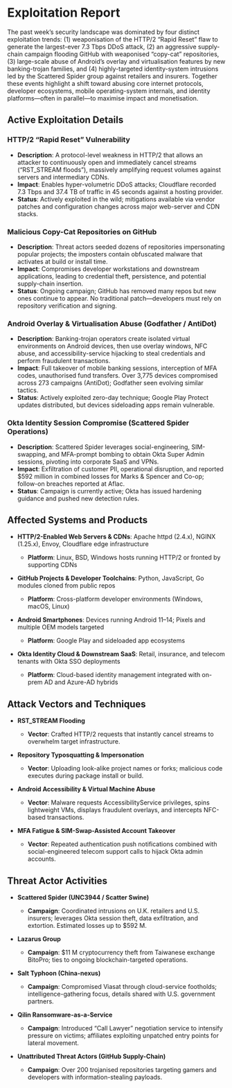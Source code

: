 # Exploitation Report

The past week’s security landscape was dominated by four distinct exploitation trends: (1) weaponisation of the HTTP/2 “Rapid Reset” flaw to generate the largest-ever 7.3 Tbps DDoS attack, (2) an aggressive supply-chain campaign flooding GitHub with weaponised “copy-cat” repositories, (3) large-scale abuse of Android’s overlay and virtualisation features by new banking-trojan families, and (4) highly-targeted identity-system intrusions led by the Scattered Spider group against retailers and insurers. Together these events highlight a shift toward abusing core internet protocols, developer ecosystems, mobile operating-system internals, and identity platforms—often in parallel—to maximise impact and monetisation.

## Active Exploitation Details

### HTTP/2 “Rapid Reset” Vulnerability  
- **Description**: A protocol-level weakness in HTTP/2 that allows an attacker to continuously open and immediately cancel streams (“RST_STREAM floods”), massively amplifying request volumes against servers and intermediary CDNs.  
- **Impact**: Enables hyper-volumetric DDoS attacks; Cloudflare recorded 7.3 Tbps and 37.4 TB of traffic in 45 seconds against a hosting provider.  
- **Status**: Actively exploited in the wild; mitigations available via vendor patches and configuration changes across major web-server and CDN stacks.

### Malicious Copy-Cat Repositories on GitHub  
- **Description**: Threat actors seeded dozens of repositories impersonating popular projects; the imposters contain obfuscated malware that activates at build or install time.  
- **Impact**: Compromises developer workstations and downstream applications, leading to credential theft, persistence, and potential supply-chain insertion.  
- **Status**: Ongoing campaign; GitHub has removed many repos but new ones continue to appear. No traditional patch—developers must rely on repository verification and signing.

### Android Overlay & Virtualisation Abuse (Godfather / AntiDot)  
- **Description**: Banking-trojan operators create isolated virtual environments on Android devices, then use overlay windows, NFC abuse, and accessibility-service hijacking to steal credentials and perform fraudulent transactions.  
- **Impact**: Full takeover of mobile banking sessions, interception of MFA codes, unauthorised fund transfers. Over 3,775 devices compromised across 273 campaigns (AntiDot); Godfather seen evolving similar tactics.  
- **Status**: Actively exploited zero-day technique; Google Play Protect updates distributed, but devices sideloading apps remain vulnerable.

### Okta Identity Session Compromise (Scattered Spider Operations)  
- **Description**: Scattered Spider leverages social-engineering, SIM-swapping, and MFA-prompt bombing to obtain Okta Super Admin sessions, pivoting into corporate SaaS and VPNs.  
- **Impact**: Exfiltration of customer PII, operational disruption, and reported $592 million in combined losses for Marks & Spencer and Co-op; follow-on breaches reported at Aflac.  
- **Status**: Campaign is currently active; Okta has issued hardening guidance and pushed new detection rules.

## Affected Systems and Products

- **HTTP/2-Enabled Web Servers & CDNs**: Apache httpd (2.4.x), NGINX (1.25.x), Envoy, Cloudflare edge infrastructure  
  - **Platform**: Linux, BSD, Windows hosts running HTTP/2 or fronted by supporting CDNs  

- **GitHub Projects & Developer Toolchains**: Python, JavaScript, Go modules cloned from public repos  
  - **Platform**: Cross-platform developer environments (Windows, macOS, Linux)  

- **Android Smartphones**: Devices running Android 11–14; Pixels and multiple OEM models targeted  
  - **Platform**: Google Play and sideloaded app ecosystems  

- **Okta Identity Cloud & Downstream SaaS**: Retail, insurance, and telecom tenants with Okta SSO deployments  
  - **Platform**: Cloud-based identity management integrated with on-prem AD and Azure-AD hybrids

## Attack Vectors and Techniques

- **RST_STREAM Flooding**  
  - **Vector**: Crafted HTTP/2 requests that instantly cancel streams to overwhelm target infrastructure.

- **Repository Typosquatting & Impersonation**  
  - **Vector**: Uploading look-alike project names or forks; malicious code executes during package install or build.

- **Android Accessibility & Virtual Machine Abuse**  
  - **Vector**: Malware requests AccessibilityService privileges, spins lightweight VMs, displays fraudulent overlays, and intercepts NFC-based transactions.

- **MFA Fatigue & SIM-Swap-Assisted Account Takeover**  
  - **Vector**: Repeated authentication push notifications combined with social-engineered telecom support calls to hijack Okta admin accounts.

## Threat Actor Activities

- **Scattered Spider (UNC3944 / Scatter Swine)**  
  - **Campaign**: Coordinated intrusions on U.K. retailers and U.S. insurers; leverages Okta session theft, data exfiltration, and extortion. Estimated losses up to $592 M.

- **Lazarus Group**  
  - **Campaign**: $11 M cryptocurrency theft from Taiwanese exchange BitoPro; ties to ongoing blockchain-targeted operations.

- **Salt Typhoon (China-nexus)**  
  - **Campaign**: Compromised Viasat through cloud-service footholds; intelligence-gathering focus, details shared with U.S. government partners.

- **Qilin Ransomware-as-a-Service**  
  - **Campaign**: Introduced “Call Lawyer” negotiation service to intensify pressure on victims; affiliates exploiting unpatched entry points for lateral movement.

- **Unattributed Threat Actors (GitHub Supply-Chain)**  
  - **Campaign**: Over 200 trojanised repositories targeting gamers and developers with information-stealing payloads.